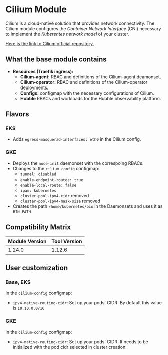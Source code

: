 # Cilium Module

Cilium is a cloud-native solution that provides network connectivity.
The Cilium module configures the *Container Network Interface* (CNI) necessary to implement the *Kuberentes network model* of your cluster.

[Here is the link to Cilium official repository.](https://github.com/containous/traefik)

## What the base module contains

- **Resources (Traefik ingress):**
  - **Cilium-agent:** RBAC and definitions of the Cilium-agent deamonset.
  - **Cilium-operator:** RBAC and definitions of the Cilium-operator deployments.
  - **Configs:** configmap with the necessary configurations of Cilium.
  - **Hubble** RBACs and workloads for the Hubble observability platform.

## Flavors

### EKS

- Adds `egress-masquerad-interfaces: eth0` in the Cilium config.

### GKE

- Deploys the `node-init` daemonset with the correspoing RBACs. 
- Changes to the `cilium-config` configmap:
  - `tunnel: disabled`
  - `enable-endpoint-routes: true`
  - `enable-local-route: false`
  - `ipam: kubernetes`
  - `cluster-pool-ipv4-cidr` removed  
  - `cluster-pool-ipv4-mask-size` removed
- Creates the path `/home/kubernetes/bin` in the Daemonsets and uses it as `BIN_PATH`

## Compatibility Matrix

| Module Version | Tool Version   |
|----------------|----------------|
| 1.24.0         | 1.12.6         |

## User customization

### Base, EKS
In the `cilium-config` configmap:
- `ipv4-native-routing-cidr`: Set up your pods' CIDR. By default this value is `10.10.0.0/16`

### GKE
In the `cilium-config` configmap:
- `ipv4-native-routing-cidr`: Set up your pods' CIDR. It needs to be initialized with the pod cidr selected in cluster creation.
